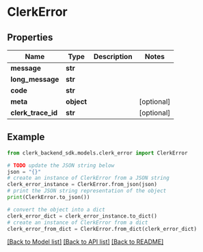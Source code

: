 # ClerkError


## Properties

Name | Type | Description | Notes
------------ | ------------- | ------------- | -------------
**message** | **str** |  | 
**long_message** | **str** |  | 
**code** | **str** |  | 
**meta** | **object** |  | [optional] 
**clerk_trace_id** | **str** |  | [optional] 

## Example

```python
from clerk_backend_sdk.models.clerk_error import ClerkError

# TODO update the JSON string below
json = "{}"
# create an instance of ClerkError from a JSON string
clerk_error_instance = ClerkError.from_json(json)
# print the JSON string representation of the object
print(ClerkError.to_json())

# convert the object into a dict
clerk_error_dict = clerk_error_instance.to_dict()
# create an instance of ClerkError from a dict
clerk_error_from_dict = ClerkError.from_dict(clerk_error_dict)
```
[[Back to Model list]](../README.md#documentation-for-models) [[Back to API list]](../README.md#documentation-for-api-endpoints) [[Back to README]](../README.md)


